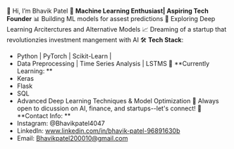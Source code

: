 👋 Hi, I’m Bhavik Patel
🚀 **Machine Learning Enthusiast| Aspiring Tech Founder**
📊 Building ML models for assest predictions
🤖 Exploring Deep Learning Arciterctures and Alternative Models
📈 Dreaming of a startup that revolutionzies investment mangement with AI
🛠️ **Tech Stack**:
- Python | PyTorch | Scikit-Learn |
- Data Preprocessing | Time Series Analysis | LSTMS
🧠 **Currently Learning: **
- Keras
- Flask
- SQL
- Advanced Deep Learning Techniques & Model Optimization
📩 Always open to dicussion on AI, finance, and startups--let's connect!
💬 **Contact Info: **
- Instagram: @Bhavikpatel4047
- LinkedIn: www.linkedin.com/in/bhavik-patel-96891630b
- Email: Bhavikpatel200010@gmail.com
  
<!---
BP1000/BP1000 is a ✨ special ✨ repository because its `README.md` (this file) appears on your GitHub profile.
You can click the Preview link to take a look at your changes.
--->
